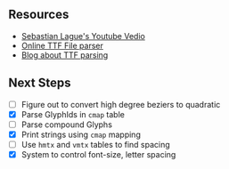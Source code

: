 ## Resources

- [Sebastian Lague's Youtube Vedio](https://youtu.be/SO83KQuuZvg?t=608)
- [Online TTF File parser](https://fontdrop.info)
- [Blog about TTF parsing](https://tchayen.github.io/posts/ttf-file-parsing)

## Next Steps

- [ ] Figure out to convert high degree beziers to quadratic
- [x] Parse GlyphIds in `cmap` table
- [ ] Parse compound Glyphs
- [x] Print strings using `cmap` mapping
- [ ] Use `hmtx` and `vmtx` tables to find spacing
- [x] System to control font-size, letter spacing
